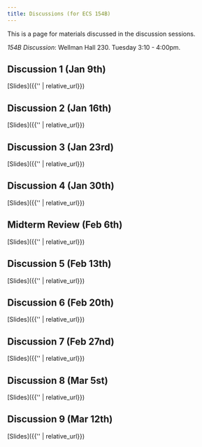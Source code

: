 ```yaml
---
title: Discussions (for ECS 154B)
---
```


This is a page for materials discussed in the discussion sessions.

*154B Discussion*: Wellman Hall 230. Tuesday 3:10 - 4:00pm.


## Discussion 1 (Jan 9th)

[Slides]({{'' | relative_url}})

## Discussion 2 (Jan 16th)
[Slides]({{'' | relative_url}})

## Discussion 3 (Jan 23rd)
[Slides]({{'' | relative_url}})

## Discussion 4 (Jan 30th)
[Slides]({{'' | relative_url}})

## Midterm Review (Feb 6th)
[Slides]({{'' | relative_url}})

## Discussion 5 (Feb 13th)
[Slides]({{'' | relative_url}})

## Discussion 6 (Feb 20th)
[Slides]({{'' | relative_url}})

## Discussion 7 (Feb 27nd)
[Slides]({{'' | relative_url}})

## Discussion 8 (Mar 5st)
[Slides]({{'' | relative_url}})

## Discussion 9 (Mar 12th)
[Slides]({{'' | relative_url}})
